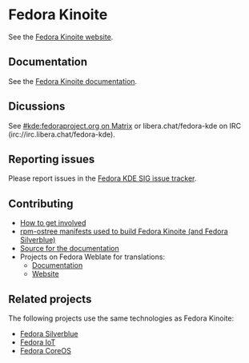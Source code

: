 # Fedora Kinoite

See the [Fedora Kinoite website](https://kinoite.fedoraproject.org/).

## Documentation

See the [Fedora Kinoite documentation](https://docs.fedoraproject.org/en-US/fedora-kinoite/).

## Dicussions

See [#kde:fedoraproject.org on Matrix](https://matrix.to/#/#kde:fedoraproject.org) or libera.chat/fedora-kde on IRC (irc://irc.libera.chat/fedora-kde).

## Reporting issues

Please report issues in the [Fedora KDE SIG issue tracker](https://pagure.io/fedora-kde/SIG/issues).

## Contributing

- [How to get involved](https://kinoite.fedoraproject.org/get-involved/)
- [rpm-ostree manifests used to build Fedora Kinoite (and Fedora Silverblue)](https://pagure.io/workstation-ostree-config)
- [Source for the documentation](https://pagure.io/fedora-kde/kinoite-docs)
- Projects on Fedora Weblate for translations:
  - [Documentation](https://translate.fedoraproject.org/projects/fedora-docs-l10n-fedora-kinoite/)
  - [Website](https://translate.fedoraproject.org/projects/fedora-kde/kinoite-site/)

## Related projects

The following projects use the same technologies as Fedora Kinoite:

- [Fedora Silverblue](https://silverblue.fedoraproject.org/)
- [Fedora IoT](https://getfedora.org/iot/)
- [Fedora CoreOS](https://getfedora.org/coreos)
